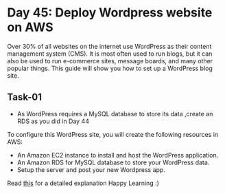 # Day 45: Deploy Wordpress website on AWS

Over 30% of all websites on the internet use WordPress as their content management system (CMS). It is most often used to run blogs, but it can also be used to run e-commerce sites, message boards, and many other popular things. This guide will show you how to set up a WordPress blog site.



## Task-01

- As WordPress requires a MySQL database to store its data ,create an RDS as you did in Day 44

To configure this WordPress site, you will create the following resources in AWS:
- An Amazon EC2 instance to install and host the WordPress application.
- An Amazon RDS for MySQL database to store your WordPress data.
- Setup the server and post your new Wordpress app.

Read [this](https://aws.amazon.com/getting-started/hands-on/deploy-wordpress-with-amazon-rds/) for a detailed explanation
Happy Learning :)

